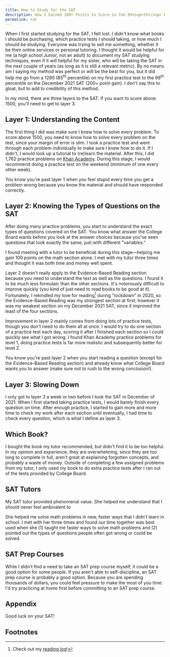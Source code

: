 ```yaml
---
title: How to Study for the SAT
description: How I Gained 200+ Points to Score in the 99<sup>th</sup> Percentile
permalink: sat
---
```


When I first started studying for the SAT, I felt lost. I didn't know what books I should be purchasing, which practice tests I should taking, or how much I should be studying. Everyone was trying to sell me something, whether it be their online services or personal tutoring. I thought it would be helpful for me (a high school Junior, not an adult) to document my SAT studying techniques, even if it will helpful for my sister, who will be taking the SAT in the next couple of years (as long as it is still a relevant metric). By no means am I saying my method was perfect or will be the best for you, but it did help me go from a 1290 (85<sup>th</sup> percentile) on my first practice test to the 99<sup>th</sup> percentile on the December 2021 SAT (200+ point gain). I don't say this to gloat, but to add to credibility of this method.

In my mind, there are three layers to the SAT. If you want to score above 1500, you'll need to get to layer 3.

## Layer 1: Understanding the Content

The first thing I did was make sure I knew how to solve every problem. To score above 1500, you need to know how to solve every problem on the test, since your margin of error is slim. I took a practice test and went through each problem individually to make sure I knew how to do it. If I didn't, I would look up a tutorial to (re)learn the material. After this, I did 1,762 practice problems  on [Khan Academy](https://www.khanacademy.org/sat). During this stage, I would recommend doing a practice test on the weekend (minimum of one every other week).

You know you're past layer 1 when you feel stupid every time you get a problem wrong because you know the material and should have responded correctly.

## Layer 2: Knowing the Types of Questions on the SAT

After doing many practice problems, you start to understand the exact types of questions covered on the SAT. You know what answer the College Board wants before you look at the answer choices because you've seen questions that look exactly the same, just with different "variables."

I found meeting with a tutor to be beneficial during this stage—helping me gain 100 points on the math section alone. I met with my tutor three times and thought it was both time and money well spent.

Layer 2 doesn't really apply to the Evidence-Based Reading section because you need to understand the text as well as the questions. I found it to be much less formulaic than the other sections. It's notoriously difficult to improve quickly (you kind of just need to read books to be good at it). Fortunately, I rekindled my love for reading[^1] during "lockdown" in 2020, so the Evidence-Based Reading was my strongest section at first; however it was my weakest section on my December 2021 SAT, since it improved the least of the four sections.

Improvement in layer 2 mainly comes from doing lots of practice tests, though you don't need to do them all at once. I would try to do one section of a practice test each day, scoring it after I finished each section so I could quickly see what I got wrong. I found Khan Academy practice problems for level 1, doing practice tests is far more realistic and subsequently better for level 2.

You know you're past layer 2 when you start reading a question (except for the Evidence-Based Reading section) and already know what College Board wants you to answer (make sure not to rush to the wrong conclusion!).

## Layer 3: Slowing Down

I only got to layer 3 a week or two before I took the SAT in December of 2021. When I first started taking practice tests, I would barely finish every question on time. After enough practice, I started to gain more and more time to check my work after each section until eventually, I had time to check every question, which is what I define as layer 3.

## Which Book?

I bought the book my tutor recommended, but didn't find it to be too helpful. In my opinion and experience, they are overwhelming, since they are too long to complete in full, aren't great at explaining forgotten concepts, and probably a waste of money. Outside of completing a few assigned problems from my tutor, I only used my book to do extra practice tests after I ran out of the tests provided by College Board.

## SAT Tutors

My SAT tutor provided phenomenal value. She helped me understand that I should never feel ambivalent to

She helped me solve math problems in new, faster ways that I didn't learn in school. I met with her three times and found our time together was best used when she (1) taught me faster ways to solve math problems and (2) pointed out the types of questions people often got wrong or could be solved.

## SAT Prep Courses

While I didn't find a need to take an SAT prep course myself, it could be a good option for some people. If you aren't able to self-discipline, an SAT prep course is probably a good option. Because you are spending thousands of dollars, you could feel pressure to make the most of you time. I'd try practicing at home first before committing to an SAT prep course.

## Appendix

Good luck on your SAT!

<!--

- Look at CollegeBoard study
- Watch
- Do FRQ first
- Outside help helps you step outside of yourself and see how you can solve a problem in a new way. Also good for diagnosing what you need to work on
- Expensive class if you aren't able to study on your own
- I'm writing this both for my sister and what I wanted for myself
- Plug in answers
- Start reading early—hardest to change
- Know that there is one most correct answer
- Books might not be so helpful
- Three levels of preparation for math:
    1. Understand content (feel stupid when you get a problem wrong)
    2. Know which types of problems to expect
    3. Finish with lots of time to spare
- Writing tips:
    - Try each answer yourself.
    - Learn what they're asking for. For example, I could immediately tell when they wanted me to make sure verb tense was correct or when they wanted me to match commas or when they wanted me to pick the most specific descriptor or when they wanted me to choose the most concise answer
- Reading tips:
    - Read the title and description—they're there for a reason
    - I found that writing notes to myself helped
- Know about the experimental section
- Do test on paper for many reasons:
    - It's more realistic. When on the computer, it's easier to reference the text because you don't have to flip pages and you're tempted to search for a certain word or passage, which you can't do with your eyes in the real thing.
    - You can print out PDFs
    - It helps with math to write on the problem. Also gets you used to the amount of scratch paper
- Use a watch
- Know that the College Board will charge you more money after you get your score, so plan to take it every two months, know that you will pay more, or schedule ahead.
- Math score increased 100 points with external help
-->

## Footnotes

[^1]: Check out my [reading log](/books)!
